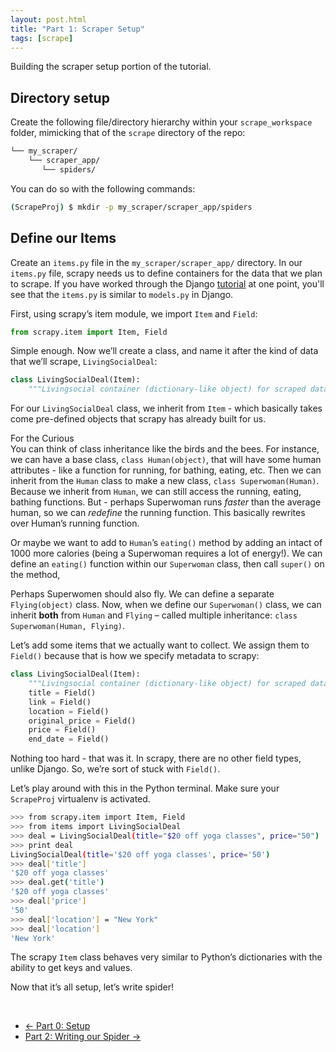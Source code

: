 ```yaml
---
layout: post.html
title: "Part 1: Scraper Setup"
tags: [scrape]
---
```



Building the scraper setup portion of the tutorial.

## Directory setup

Create the following file/directory hierarchy within your `scrape_workspace` folder, mimicking that of the `scrape` directory of the repo:

```bash
└── my_scraper/
    └── scraper_app/
       └── spiders/
```

You can do so with the following commands:

```bash
(ScrapeProj) $ mkdir -p my_scraper/scraper_app/spiders
```


## Define our Items

Create an `items.py` file in the `my_scraper/scraper_app/` directory.  In our `items.py` file, scrapy needs us to define containers for the data that we plan to scrape. If you have worked through the Django [tutorial](https://docs.djangoproject.com/en/1.5/intro/tutorial01/) at one point, you'll see that the `items.py` is similar to `models.py` in Django.

First, using scrapy’s item module, we import `Item` and `Field`:

```python
from scrapy.item import Item, Field
```

Simple enough. Now we’ll create a class, and name it after the kind of data that we’ll scrape, `LivingSocialDeal`:

```python
class LivingSocialDeal(Item):
    """Livingsocial container (dictionary-like object) for scraped data"""
```

For our `LivingSocialDeal` class, we inherit from `Item` - which basically takes come pre-defined objects that scrapy has already built for us.

<div class="panel panel-default">
  <div class="panel-heading">For the Curious</div>
  <div class="panel-body">
You can think of class inheritance like the birds and the bees. For instance, we can have a base class, <code>class Human(object)</code>, that will have some human attributes - like a function for running, for bathing, eating, etc.  Then we can inherit from the <code>Human</code> class to make a new class, <code>class Superwoman(Human)</code>. Because we inherit from <code>Human</code>, we can still access the running, eating, bathing functions. But - perhaps Superwoman runs <i>faster</i> than the average human, so we can <i>redefine</i> the running function. This basically rewrites over Human’s running function.
</div>
</div>

Or maybe we want to add to <code>Human</code>’s <code>eating()</code> method by adding an intact of 1000 more calories (being a Superwoman requires a lot of energy!). We can define an <code>eating()</code> function within our <code>Superwoman</code> class, then call <code>super()</code> on the method,

Perhaps Superwomen should also fly. We can define a separate <code>Flying(object)</code> class. Now, when we define our <code>Superwoman()</code> class, we can inherit <b>both</b> from <code>Human</code> and <code>Flying</code> – called multiple inheritance: <code>class Superwoman(Human, Flying)</code>.
</div>


Let’s add some items that we actually want to collect. We assign them to `Field()` because that is how we specify metadata to scrapy:

```python
class LivingSocialDeal(Item):
    """Livingsocial container (dictionary-like object) for scraped data"""
    title = Field()
    link = Field()
    location = Field()
    original_price = Field()
    price = Field()
    end_date = Field()
```

Nothing too hard - that was it. In scrapy, there are no other field types, unlike Django. So, we’re sort of stuck with `Field()`.

Let’s play around with this in the Python terminal. Make sure your `ScrapeProj` virtualenv is activated.

```bash
>>> from scrapy.item import Item, Field
>>> from items import LivingSocialDeal
>>> deal = LivingSocialDeal(title="$20 off yoga classes", price="50")
>>> print deal
LivingSocialDeal(title='$20 off yoga classes', price='50')
>>> deal['title']
'$20 off yoga classes'
>>> deal.get('title')
'$20 off yoga classes'
>>> deal['price']
'50'
>>> deal['location'] = "New York"
>>> deal['location']
'New York'
```

The scrapy `Item` class behaves very similar to Python’s dictionaries with the ability to get keys and values.

Now that it’s all setup, let’s write spider!

<br/>
<nav>
  <ul class="pager">
    <li class="previous"><a href="{{ get_url('/scrape/part-0/') }}"><span aria-hidden="true">&larr;</span> Part 0: Setup</a></li>
    <li class="next"><a href="{{ get_url('/scrape/part-2/') }}">Part 2: Writing our Spider <span aria-hidden="true">&rarr;</span></a></li>
  </ul>
</nav>
